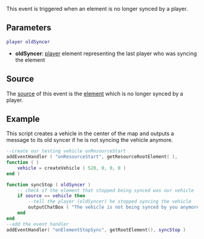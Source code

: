 This event is triggered when an element is no longer synced by a player.

Parameters
----------

``` lua
player oldSyncer
```

-   **oldSyncer**: [player](/player.md "wikilink") element representing the last player who was syncing the element

Source
------

The [source](/event_system#Event_source.md "wikilink") of this event is the [element](/element.md "wikilink") which is no longer synced by a player.

Example
-------

This script creates a vehicle in the center of the map and outputs a message to its old syncer if he is not syncing the vehicle anymore.

``` lua
--create our testing vehicle onResourceStart
addEventHandler ( "onResourceStart", getResourceRootElement( ),
function ( )
    vehicle = createVehicle ( 520, 0, 0, 0 )
end )

function syncStop ( oldSyncer )
    -- check if the element that stopped being synced was our vehicle
    if source == vehicle then
        --tell the player (oldSyncer) he stopped syncing the vehicle
        outputChatBox ( "The vehicle is not being synced by you anymore", oldSyncer )
    end
end
--add the event handler
addEventHandler( "onElementStopSync", getRootElement(), syncStop ) 
```
